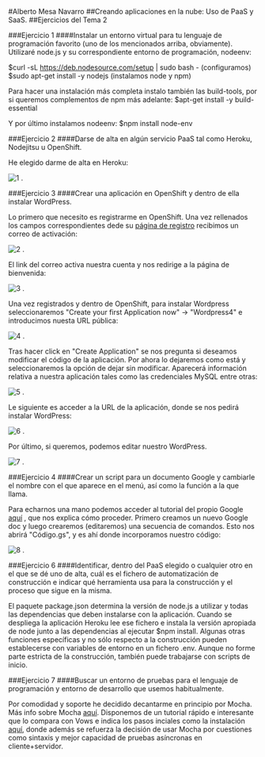 
#Alberto Mesa Navarro
##Creando aplicaciones en la nube: Uso de PaaS y SaaS.
##Ejercicios del Tema 2

###Ejercicio 1
####Instalar un entorno virtual para tu lenguaje de programación favorito (uno de los mencionados arriba, obviamente).
Utilizaré node.js y su correspondiente entorno de programación, nodeenv:

$curl -sL https://deb.nodesource.com/setup | sudo bash - (configuramos)
$sudo apt-get install -y nodejs (instalamos node y npm)

Para hacer una instalación más completa instalo también las build-tools, por si queremos complementos de npm más adelante:
$apt-get install -y build-essential

Y por último instalamos nodeenv:
$npm install node-env

###Ejercicio 2
####Darse de alta en algún servicio PaaS tal como Heroku, Nodejitsu u OpenShift.

He elegido darme de alta en Heroku:

![1](http://s30.postimg.org/qpvd75nq9/Sin_t_tulo.jpg) .

###Ejercicio 3
####Crear una aplicación en OpenShift y dentro de ella instalar WordPress.

Lo primero que necesito  es registrarme en OpenShift. Una vez rellenados los campos correspondientes dede su [página de registro](https://www.openshift.com/app/account/new) recibimos un correo de activación:

![2](http://s27.postimg.org/wvk6fan8z/image.png) .

El link del correo activa nuestra cuenta y nos redirige a la página de bienvenida:

![3](http://s27.postimg.org/wa4eao6yb/image.png) .

Una vez registrados y dentro de OpenShift, para instalar Wordpress seleccionaremos "Create your first Application now" -> "Wordpress4" e introducimos nuesta URL pública:

![4](http://s30.postimg.org/5lbypcvoh/image.jpg) .

Tras hacer click en "Create Application" se nos pregunta si deseamos modificar el código de la aplicación. Por ahora lo dejaremos como está y seleccionaremos la opción de dejar sin modificar. Aparecerá información relativa a nuestra aplicación tales como las credenciales MySQL entre otras:

![5](http://s29.postimg.org/8v47ovas7/image.jpg) .

Le siguiente es acceder a la URL de la aplicación, donde se nos pedirá instalar WordPress:

![6](http://s30.postimg.org/webrsa4pt/WP1.jpg) .

Por último, si queremos, podemos editar nuestro WordPress.

![7](http://s27.postimg.org/lafkbm1ir/WP2.jpg) .

###Ejercicio 4
####Crear un script para un documento Google y cambiarle el nombre con el que aparece en el menú, así como la función a la que llama.

Para echarnos una mano podemos acceder al tutorial del propio Google [aquí](https://developers.google.com/apps-script/guides/menus#custom_menus_in_google_docs_sheets_or_forms) , que nos explica cómo proceder.
Primero creamos un nuevo Google doc y luego crearemos (editaremos) una secuencia de comandos. Esto nos abrirá "Código.gs", y es ahí donde incorporamos nuestro código:

![8](http://s9.postimg.org/6q25y3s33/Menu.jpg) .


###Ejercicio 6
####Identificar, dentro del PaaS elegido o cualquier otro en el que se dé uno de alta, cuál es el fichero de automatización de construcción e indicar qué herramienta usa para la construcción y el proceso que sigue en la misma.

El paquete package.json determina la versión de node.js a utilizar y todas las dependencias que deben instalarse con la aplicación. Cuando se despliega la aplicación Heroku lee ese fichero e instala la versión apropiada de node junto a las dependencias al ejecutar $npm install. Algunas otras funciones específicas y no sólo respecto a la construcción pueden establecerse con variables de entorno en un fichero .env. Aunque no forme parte estricta de la construcción, también puede trabajarse con scripts de inicio.


###Ejercicio 7
####Buscar un entorno de pruebas para el lenguaje de programación y entorno de desarrollo que usemos habitualmente.

Por comodidad y soporte he decidido decantarme en principio por Mocha. Más info sobre Mocha [aquí](https://github.com/mochajs/mocha).  Disponemos de un tutorial rápido e interesante que lo compara con Vows e indica los pasos inciales como la instalación [aquí](https://brianstoner.com/blog/testing-in-nodejs-with-mocha/), donde además se refuerza la decisión de usar Mocha por cuestiones como sintaxis y mejor capacidad de pruebas asíncronas en cliente+servidor.
